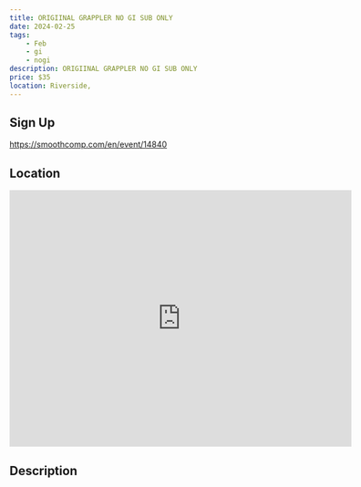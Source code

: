 ```yaml
---
title: ORIGIINAL GRAPPLER NO GI SUB ONLY
date: 2024-02-25
tags:
    - Feb
    - gi 
    - nogi 
description: ORIGIINAL GRAPPLER NO GI SUB ONLY
price: $35
location: Riverside,
---
```

## Sign Up
https://smoothcomp.com/en/event/14840

## Location
<iframe src="https://www.google.com/maps/embed?pb=!1m18!1m12!1m3!1d12345.6789!2d-117.3970487!3d33.9530987!2m3!1f0!2f0!3f0!3m2!1i1024!2i768!4f13.1!3m3!1m2!1s0x0%3A0x0!2z33.9530987!5e0!3m2!1sen!2sus!4v1234567890" width="600" height="450" style="border:0;" allowfullscreen="" loading="lazy"></iframe>

## Description
